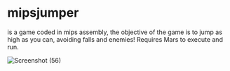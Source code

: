 
# mipsjumper
is a game coded in mips assembly, the objective of the game is to jump as high as you can, avoiding falls and enemies! Requires Mars to execute and run.


![Screenshot (56)](https://user-images.githubusercontent.com/37847312/109694930-2c857800-7b40-11eb-9762-94e76339057c.png)

